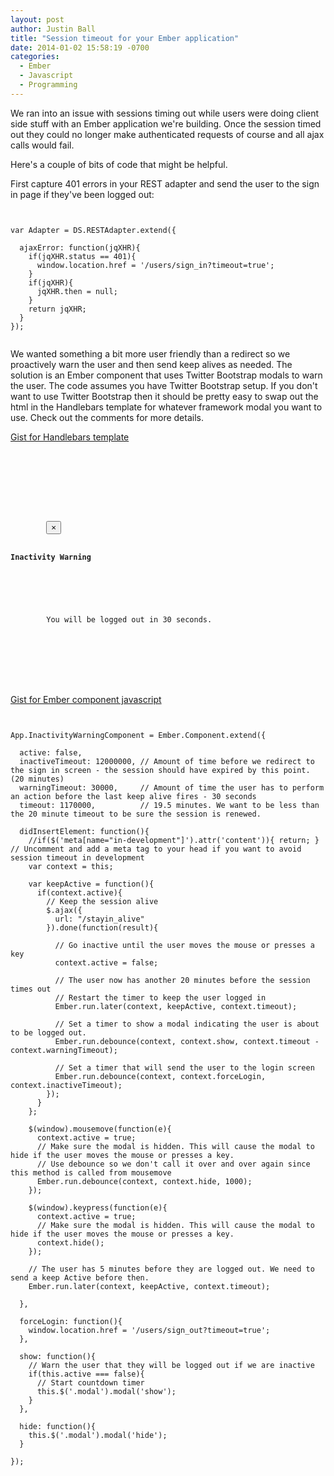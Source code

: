 ```yaml
---
layout: post
author: Justin Ball
title: "Session timeout for your Ember application"
date: 2014-01-02 15:58:19 -0700
categories:
  - Ember
  - Javascript
  - Programming
---
```


We ran into an issue with sessions timing out while users were doing client side stuff with an Ember application we're building.
Once the session timed out they could no longer make authenticated requests of course and all ajax calls would fail.

Here's a couple of bits of code that might be helpful.

First capture 401 errors in your REST adapter and send the user to the sign in page if they've been logged out:

<pre><code class="javascript">

var Adapter = DS.RESTAdapter.extend({

  ajaxError: function(jqXHR){
    if(jqXHR.status == 401){
      window.location.href = '/users/sign_in?timeout=true';
    }
    if(jqXHR){
      jqXHR.then = null;
    }
    return jqXHR;
  }
});

</pre></code>

We wanted something a bit more user friendly than a redirect so we proactively warn the user and then send keep alives as needed.
The solution is an Ember component that uses Twitter Bootstrap modals to warn the user. The code assumes
you have Twitter Bootstrap setup. If you don't want to use Twitter Bootstrap then it should be pretty easy to swap out the
html in the Handlebars template for whatever framework modal you want to use. Check out the comments for more details.


<a href="https://gist.github.com/jbasdf/8228953">Gist for Handlebars template</a>
<pre><code class="html">
<div class="modal fade" tabindex="-1" role="dialog" aria-hidden="true">
  <div class="modal-dialog">
    <div class="modal-content">
      <div class="modal-header">
        <button {{action 'close'}} type="button" class="close" data-dismiss="modal" aria-hidden="true">&times;</button>
        <h4 class="modal-title" id="tmModalLabel">Inactivity Warning</h4>
      </div>
      <div class="modal-body">
        You will be logged out in 30 seconds.
      </div>
    </div>
  </div>
</div>
</pre></code>


<a href="https://gist.github.com/jbasdf/8229029">Gist for Ember component javascript</a>

<pre><code class="javascript">

App.InactivityWarningComponent = Ember.Component.extend({

  active: false,
  inactiveTimeout: 12000000, // Amount of time before we redirect to the sign in screen - the session should have expired by this point. (20 minutes)
  warningTimeout: 30000,     // Amount of time the user has to perform an action before the last keep alive fires - 30 seconds
  timeout: 1170000,          // 19.5 minutes. We want to be less than the 20 minute timeout to be sure the session is renewed.

  didInsertElement: function(){
    //if($('meta[name="in-development"]').attr('content')){ return; } // Uncomment and add a meta tag to your head if you want to avoid session timeout in development
    var context = this;

    var keepActive = function(){
      if(context.active){
        // Keep the session alive
        $.ajax({
          url: "/stayin_alive"
        }).done(function(result){

          // Go inactive until the user moves the mouse or presses a key
          context.active = false;

          // The user now has another 20 minutes before the session times out
          // Restart the timer to keep the user logged in
          Ember.run.later(context, keepActive, context.timeout);

          // Set a timer to show a modal indicating the user is about to be logged out.
          Ember.run.debounce(context, context.show, context.timeout - context.warningTimeout);

          // Set a timer that will send the user to the login screen
          Ember.run.debounce(context, context.forceLogin, context.inactiveTimeout);
        });
      }
    };

    $(window).mousemove(function(e){
      context.active = true;
      // Make sure the modal is hidden. This will cause the modal to hide if the user moves the mouse or presses a key.
      // Use debounce so we don't call it over and over again since this method is called from mousemove
      Ember.run.debounce(context, context.hide, 1000);
    });

    $(window).keypress(function(e){
      context.active = true;
      // Make sure the modal is hidden. This will cause the modal to hide if the user moves the mouse or presses a key.
      context.hide();
    });

    // The user has 5 minutes before they are logged out. We need to send a keep Active before then.
    Ember.run.later(context, keepActive, context.timeout);

  },

  forceLogin: function(){
    window.location.href = '/users/sign_out?timeout=true';
  },

  show: function(){
    // Warn the user that they will be logged out if we are inactive
    if(this.active === false){
      // Start countdown timer
      this.$('.modal').modal('show');
    }
  },

  hide: function(){
    this.$('.modal').modal('hide');
  }

});

</pre></code>